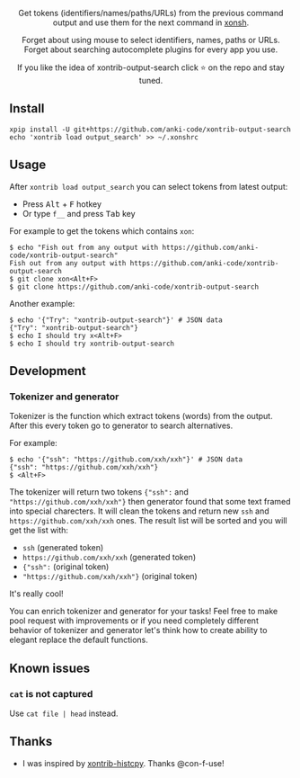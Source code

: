 <p align="center">
Get tokens (identifiers/names/paths/URLs) from the previous command output and use them for the next command in <a href="https://xon.sh">xonsh</a>.
</p>
<p align="center">
Forget about using mouse to select identifiers, names, paths or URLs.<br> 
Forget about searching autocomplete plugins for every app you use.<br> 
</p>

<p align="center">  
If you like the idea of xontrib-output-search click ⭐ on the repo and stay tuned.
</p>

## Install
```shell script
xpip install -U git+https://github.com/anki-code/xontrib-output-search
echo 'xontrib load output_search' >> ~/.xonshrc
```

## Usage
After `xontrib load output_search` you can select tokens from latest output:
* Press <kbd>Alt</kbd> + <kbd>F</kbd> hotkey
* Or type `f__` and press <kbd>Tab</kbd> key  

For example to get the tokens which contains `xon`: 
```shell script
$ echo "Fish out from any output with https://github.com/anki-code/xontrib-output-search"
Fish out from any output with https://github.com/anki-code/xontrib-output-search
$ git clone xon<Alt+F>
$ git clone https://github.com/anki-code/xontrib-output-search
```

Another example:
```shell script
$ echo '{"Try": "xontrib-output-search"}' # JSON data
{"Try": "xontrib-output-search"}
$ echo I should try x<Alt+F>
$ echo I should try xontrib-output-search
```    

## Development
### Tokenizer and generator
Tokenizer is the function which extract tokens (words) from the output. After this every token go to generator to search alternatives.

For example:
```shell script
$ echo '{"ssh": "https://github.com/xxh/xxh"}' # JSON data
{"ssh": "https://github.com/xxh/xxh"}
$ <Alt+F>
```
The tokenizer will return two tokens `{"ssh":` and `"https://github.com/xxh/xxh"}` then generator found that some text framed 
into special charecters. It will clean the tokens and return new `ssh` and `https://github.com/xxh/xxh` ones. The result list will be sorted 
and you will get the list with:
* `ssh` (generated token)
* `https://github.com/xxh/xxh` (generated token)
* `{"ssh":` (original token)
* `"https://github.com/xxh/xxh"}` (original token)

It's really cool! 

You can enrich tokenizer and generator for your tasks! Feel free to make pool request with improvements or if you need 
completely different behavior of tokenizer and generator let's think how to create ability to elegant replace the default functions.  

## Known issues
### `cat` is not captured
Use `cat file | head` instead.

## Thanks
* I was inspired by [xontrib-histcpy](https://github.com/con-f-use/xontrib-histcpy). Thanks @con-f-use!
